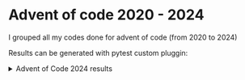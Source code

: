 # Advent of code 2020 - 2024

I grouped all my codes done for advent of code (from 2020 to 2024)

Results can be generated with pytest custom pluggin:

<details>

<summary>Advent of Code 2024 results</summary>

| Year | Day | Part 1 | Part 2 | Exec. Time Part 1 | Exec. Time Part 2 |
|------|-----|--------|--------|-------------------|-------------------|
| 2024 |  1  |   ✅   |   ✅   |        1ms        |        1ms        |
| 2024 |  2  |   ✅   |   ✅   |        3ms        |        3ms        |
| 2024 |  3  |   ✅   |   ✅   |        5ms        |        5ms        |
| 2024 |  4  |   ✅   |   ✅   |       79ms        |       13ms        |
| 2024 |  5  |   ✅   |   ✅   |        2ms        |        5ms        |
| 2024 |  7  |   ✅   |   ⏳   |       158ms       |        >2s        |
| 2024 |  8  |   ✅   |   ✅   |        1ms        |        1ms        |
| 2024 |  9  |   ⏳   |   ⏳   |        >2s        |        >2s        |
| 2024 | 10  |   ✅   |   ✅   |        3ms        |        3ms        |
| 2024 | 11  |   ✅   |   ✅   |        2ms        |       71ms        |
| 2024 | 12  |   ✅   |   ✅   |       170ms       |       168ms       |
| 2024 | 13  |   ✅   |   ✅   |        5ms        |        5ms        |
| 2024 | 14  |   ✅   |   ✅   |       23ms        |      1093ms       |
| 2024 | 15  |   ✅   |   ✅   |        7ms        |       14ms        |
| 2024 | 16  |   ✅   |   ✅   |       193ms       |       175ms       |
| 2024 | 17  |   ✅   |   ⏳   |        1ms        |        >2s        |
| 2024 | 18  |   ✅   |   ⏳   |       200ms       |        >2s        |
| 2024 | 19  |   ✅   |   ✅   |       51ms        |       397ms       |
| 2024 | 20  |   ⏳   |   ⏳   |        >2s        |        >2s        |
| 2024 | 21  |   ✅   |   NA   |        9ms        |        NA         |
| 2024 | 22  |   ✅   |   ⏳   |       968ms       |        >2s        |
| 2024 | 23  |   ✅   |   ✅   |       66ms        |       78ms        |
| 2024 | 24  |   ✅   |   ⏳   |        2ms        |        >2s        |
| 2024 | 25  |   ✅   |   NA   |       14ms        |        NA         |

</details>
